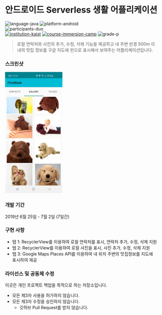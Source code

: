 # 안드로이드 Serverless 생활 어플리케이션

![language-java][language-java]
![platform-android][platform-android]
<br>
![participants-duo][participants-duo]
<br>
[![institution-kaist][kaist-image]][kaist-cs-url]
[![course-immersion-camp][course-cs496]][course-cs496-url]
![grade-p][grade-p]

> 로컬 연락처와 사진의 추가, 수정, 삭제 기능을 제공하고 내 주변 반경 500m 이내의 맛집 정보를 구글 지도에 핀으로 표시해서 보여주는 어플리케이션입니다.

### 스크린샷

<img src="documents/screenshot.png" height="400px">

### 개발 기간

2019년 6월 25일 - 7월 2일 (7일간)

### 구현 사항

  * 탭 1: RecyclerView를 이용하여 로컬 연락처를 표시, 연락처 추가, 수정, 삭제 지원
  * 탭 2: RecyclerView를 이용하여 로컬 사진을 표시, 사진 추가, 수정, 삭제 지원
  * 탭 3: Google Maps Places API를 이용하여 내 위치 주변의 맛집정보를 지도에 표시하여 제공

### 라이선스 및 공동체 수정

이곳은 개인 프로젝트 백업을 목적으로 하는 저장소입니다.

  * 모든 제3자 사용을 허가하지 않습니다.
  * 모든 제3자 수정을 승인하지 않습니다.
    * 깃허브 Pull Request를 받지 않습니다.

<!-- Image definitions -->
[kaist-image]: https://img.shields.io/badge/Institution-KAIST-blue
[kaist-cs-url]: https://cs.kaist.ac.kr
[course-cs496]: https://img.shields.io/badge/Course-Immersion%20Camp-brightgreen
[course-cs496-url]: https://madcamp.io
[language-java]: https://img.shields.io/badge/Language-Java-orange
[platform-android]: https://img.shields.io/badge/Platform-Android-yellowgreen
[grade-p]: https://img.shields.io/badge/Grade-P-yellow
[participants-duo]: https://img.shields.io/badge/Participants-Duo%20Project-7aa3cc
